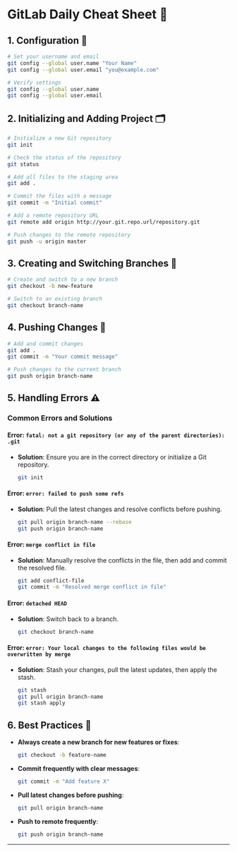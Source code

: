 # GitLab Daily Cheat Sheet 🚀

## 1. Configuration 🔧
```sh
# Set your username and email
git config --global user.name "Your Name"
git config --global user.email "you@example.com"

# Verify settings
git config --global user.name
git config --global user.email
```

## 2. Initializing and Adding Project 🗂️
```sh
# Initialize a new Git repository
git init

# Check the status of the repository
git status

# Add all files to the staging area
git add .

# Commit the files with a message
git commit -m "Initial commit"

# Add a remote repository URL
git remote add origin http://your.git.repo.url/repository.git

# Push changes to the remote repository
git push -u origin master
```

## 3. Creating and Switching Branches 🌿
```sh
# Create and switch to a new branch
git checkout -b new-feature

# Switch to an existing branch
git checkout branch-name
```

## 4. Pushing Changes 🚀
```sh
# Add and commit changes
git add .
git commit -m "Your commit message"

# Push changes to the current branch
git push origin branch-name
```

## 5. Handling Errors ⚠️
### Common Errors and Solutions
#### Error: `fatal: not a git repository (or any of the parent directories): .git`
- **Solution**: Ensure you are in the correct directory or initialize a Git repository.
  ```sh
  git init
  ```

#### Error: `error: failed to push some refs`
- **Solution**: Pull the latest changes and resolve conflicts before pushing.
  ```sh
  git pull origin branch-name --rebase
  git push origin branch-name
  ```

#### Error: `merge conflict in file`
- **Solution**: Manually resolve the conflicts in the file, then add and commit the resolved file.
  ```sh
  git add conflict-file
  git commit -m "Resolved merge conflict in file"
  ```

#### Error: `detached HEAD`
- **Solution**: Switch back to a branch.
  ```sh
  git checkout branch-name
  ```

#### Error: `error: Your local changes to the following files would be overwritten by merge`
- **Solution**: Stash your changes, pull the latest updates, then apply the stash.
  ```sh
  git stash
  git pull origin branch-name
  git stash apply
  ```

## 6. Best Practices 📝
- **Always create a new branch for new features or fixes**:
  ```sh
  git checkout -b feature-name
  ```
- **Commit frequently with clear messages**:
  ```sh
  git commit -m "Add feature X"
  ```
- **Pull latest changes before pushing**:
  ```sh
  git pull origin branch-name
  ```
- **Push to remote frequently**:
  ```sh
  git push origin branch-name
  ```

---
